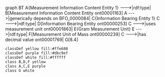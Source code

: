 graph BT
    A{Measurement Information Content Entity 1} --->|rdf:type| B[Measurement Information Content Entity
    ont00001163]
    A --->|generically depends on BFO_0000084| C{Information Bearing Entity 1}
    C --->|rdf:type| D[Information Bearing Entity ont00000253]
    C --->|uses measurement unit ont00001863| E{Gram Measurement Unit}
    E --->|rdf:type| F[Measurement Unit of Mass ont00000239]
    C --->|has decimal value ont00001769| G[8.4]

    classDef yellow fill:#ffe680
    classDef purple fill:#dbc9ef
    classDef white fill:#ffffff
    class B,D,F yellow
    class A,C,E purple
    class G white
